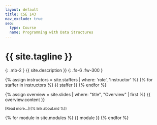 ```yaml
---
layout: default
title: CSE 143
nav_exclude: true
seo:
  type: Course
  name: Programming with Data Structures
---
```


# {{ site.tagline }}
{: .mb-2 }
{{ site.description }}
{: .fs-6 .fw-300 }

{% assign instructors = site.staffers | where: 'role', 'Instructor' %}
{% for staffer in instructors %}
{{ staffer }}
{% endfor %}

{% assign overview = site.slides | where: "title", "Overview" | first %}
{{ overview.content }}

<small>[Read more...]({% link about.md %})</small>

{% for module in site.modules %}
{{ module }}
{% endfor %}
